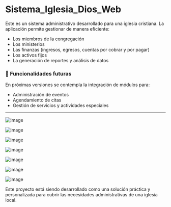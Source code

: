 # Sistema_Iglesia_Dios_Web

Este es un sistema administrativo desarrollado para una iglesia cristiana. La aplicación permite gestionar de manera eficiente:

- Los miembros de la congregación  
- Los ministerios  
- Las finanzas (ingresos, egresos, cuentas por cobrar y por pagar)  
- Los activos fijos  
- La generación de reportes y análisis de datos

### 🔄 Funcionalidades futuras
En próximas versiones se contempla la integración de módulos para:

- Administración de eventos
- Agendamiento de citas
- Gestión de servicios y actividades especiales

---
![image](https://github.com/user-attachments/assets/a7f49efa-129d-4d1e-9812-f90b30deb391)

![image](https://github.com/user-attachments/assets/6c677ac5-ce2e-44f3-bd87-c2f6424add5c)

![image](https://github.com/user-attachments/assets/5d624636-8bb2-4ef6-a2f3-a3621ba3422f)

![image](https://github.com/user-attachments/assets/f6122ec0-14f7-4ad3-9cad-24a26b89d630)

![image](https://github.com/user-attachments/assets/a6a739f1-409d-4b4e-b2f7-1ea594995ee4)

![image](https://github.com/user-attachments/assets/a222e8ca-8284-4b1c-be8c-ff491b4af132)

![image](https://github.com/user-attachments/assets/e46dba93-f09e-41be-b34f-ebdd0406a361)





Este proyecto está siendo desarrollado como una solución práctica y personalizada para cubrir las necesidades administrativas de una iglesia local.

